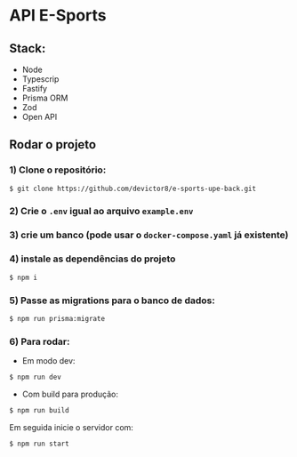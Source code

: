 # API E-Sports

## Stack: 
- Node
- Typescrip
- Fastify
- Prisma ORM
- Zod
- Open API

## Rodar o projeto

### 1) Clone o repositório: 

```bash
$ git clone https://github.com/devictor8/e-sports-upe-back.git
```
### 2) Crie o `.env` igual ao arquivo `example.env`
### 3) crie um banco (pode usar o `docker-compose.yaml` já existente)
### 4) instale as dependências do projeto
```bash
$ npm i 
```
### 5) Passe as migrations para o banco de dados:
```bash
$ npm run prisma:migrate
```
### 6) Para rodar:

- Em modo dev: 
```bash
$ npm run dev
```
- Com build para produção:
```bash
$ npm run build
```
Em seguida inicie o servidor com:
```bash
$ npm run start
```
 
